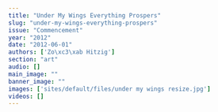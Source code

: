 ```yaml
---
title: "Under My Wings Everything Prospers"
slug: "under-my-wings-everything-prospers"
issue: "Commencement"
year: "2012"
date: "2012-06-01"
authors: ['Zo\xc3\xab Hitzig']
section: "art"
audio: []
main_image: ""
banner_image: ""
images: ['sites/default/files/under my wings resize.jpg']
videos: []
---
```

